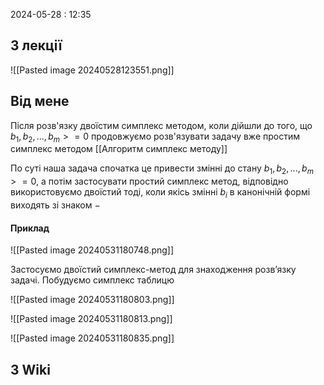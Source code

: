 2024-05-28 : 12:35

## З лекції 
![[Pasted image 20240528123551.png]]

## Від мене
Після розв'язку двоїстим симплекс методом, коли дійшли до того, що $b_1, b_2, ..., b_m>=0$ продовжуємо розв'язувати задачу вже простим симплекс методом [[Алгоритм симплекс методу]]

По суті наша задача спочатка це привести змінні до стану $b_1, b_2, ..., b_m>=0$, а потім застосувати простий симплекс метод, відповідно використовуємо двоїстий тоді, коли якісь змінні $b_i$ в канонічній формі виходять зі знаком $-$ 

#### Приклад
![[Pasted image 20240531180748.png]]

Застосуємо двоїстий симплекс-метод для знаходження розв’язку задачі.
Побудуємо симплекс таблицю

![[Pasted image 20240531180803.png]]

![[Pasted image 20240531180813.png]]

![[Pasted image 20240531180835.png]]



## З Wiki
